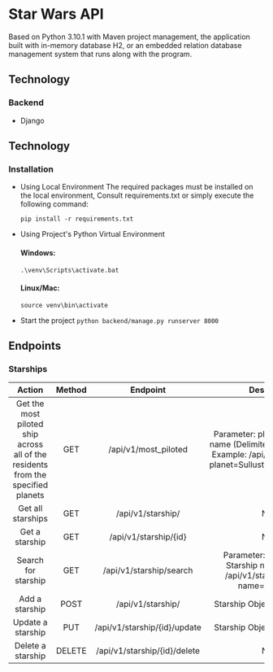 # Star Wars API
Based on Python 3.10.1 with Maven project management, the application built with in-memory database H2, or an embedded relation database management system that runs along with the program. 

## Technology
### Backend
- Django

## Technology
### Installation
- Using Local Environment
  The required packages must be installed on the local environment,
  Consult requirements.txt or simply execute the following command:
  
  `pip install -r requirements.txt`
- Using Project's Python Virtual Environment
  #### Windows:
  `.\venv\Scripts\activate.bat`

  #### Linux/Mac:
  `source venv\bin\activate`
  
- Start the project
  `python backend/manage.py runserver 8000`


## Endpoints
### Starships
|                                      Action                                      | Method |           Endpoint           |                                                           Description                                                          |
|:--------------------------------------------------------------------------------:|:------:|:----------------------------:|:------------------------------------------------------------------------------------------------------------------------------:|
| Get the most piloted ship across all of the residents from the specified planets |   GET  | /api/v1/most_piloted         | Parameter: planet \| List: Planet name (Delimited using Commas) Example: /api/v1/most_piloted?planet=Sullust,Corellia,Kashyyyk |
| Get all starships                                                                |   GET  | /api/v1/starship/            |                                                              None                                                              |
| Get a starship                                                                   |   GET  | /api/v1/starship/{id}        |                                                              None                                                              |
| Search for starship                                                              |   GET  | /api/v1/starship/search      |                    Parameter: name \| String: Starship name Example: /api/v1/starship/search?name=Millennium                   |
| Add a starship                                                                   |  POST  | /api/v1/starship/            |                                                  Starship Object: JSON Header                                                  |
| Update a starship                                                                |   PUT  | /api/v1/starship/{id}/update |                                                  Starship Object: JSON Header                                                  |
| Delete a starship                                                                | DELETE | /api/v1/starship/{id}/delete |                                                              None                                                              |
